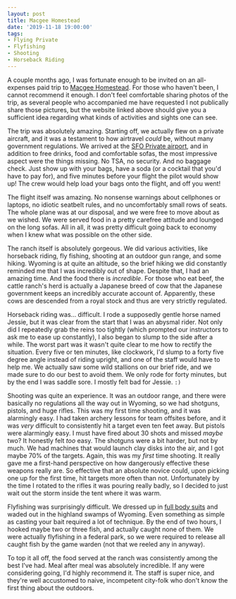 ```yaml
---
layout: post
title: Macgee Homestead
date: '2019-11-18 19:00:00'
tags:
- Flying Private
- Flyfishing
- Shooting
- Horseback Riding
---
```


A couple months ago, I was fortunate enough to be invited on an all-expenses paid trip to [Macgee Homestead](https://www.brushcreekranch.com/magee). For those who haven't been, I cannot recommend it enough. I don't feel comfortable sharing photos of the trip, as several people who accompanied me have requested I not publically share those pictures, but the website linked above should give you a sufficient idea regarding what kinds of activities and sights one can see.

The trip was absolutely amazing. Starting off, we actually flew on a private aircraft, and it was a testament to how airtravel _could_ be, without many government regulations. We arrived at the [SFO Private airport](https://www.flysfo.com/flight-info/private-aircraft), and in addition to free drinks, food and comfortable sofas, the most impressive aspect were the things missing. No TSA, no security. And no baggage check. Just show up with your bags, have a soda (or a cocktail that you'd have to pay for), and five minutes before your flight the pilot would show up! The crew would help load your bags onto the flight, and off you went!

The flight itself was amazing. No nonsense warnings about cellphones or laptops, no idiotic seatbelt rules, and no uncomfortably small rows of seats. The whole plane was at our disposal, and we were free to move about as we wished. We were served food in a pretty carefree attitude and lounged on the long sofas. All in all, it was pretty difficult going back to economy when I knew what was possible on the other side.

The ranch itself is absolutely gorgeous. We did various activities, like horseback riding, fly fishing, shooting at an outdoor gun range, and some hiking. Wyoming is at quite an altitude, so the brief hiking we did constantly reminded me that I was incredibly out of shape. Despite that, I had an amazing time. And the food there is _incredible_. For those who eat beef, the cattle ranch's herd is actually a Japanese breed of cow that the Japanese government keeps an incredibly accurate account of. Apparently, these cows are descended from a royal stock and thus are very strictly regulated.

Horseback riding was... difficult. I rode a supposedly gentle horse named Jessie, but it was clear from the start that I was an abysmal rider. Not only did I repeatedly grab the reins too tightly (which prompted our instructors to ask me to ease up constantly), I also began to slump to the side after a while. The worst part was it wasn't quite clear to me how to rectify the situation. Every five or ten minutes, like clockwork, I'd slump to a forty five degree angle instead of riding upright, and one of the staff would have to help me. We actually saw some wild stallions on our brief ride, and we made sure to do our best to avoid them. We only rode for forty minutes, but by the end I was saddle sore. I mostly felt bad for Jessie. `:)`

Shooting was quite an experience. It was an outdoor range, and there were basically no regulations all the way out in Wyoming, so we had shotguns, pistols, and huge rifles. This was my first time shooting, and it was alarmingly easy. I had taken archery lessons for team offsites before, and it was _very_ difficult to consistently hit a target even ten feet away. But pistols were alarmingly easy. I must have fired about 30 shots and missed _maybe_ two? It honestly felt _too_ easy. The shotguns were a bit harder, but not by much. We had machines that would launch clay disks into the air, and I got maybe 70% of the targets. Again, this was my *first* time shooting. It really gave me a first-hand perspective on how dangerously effective these weapons really are. So effective that an absolute novice could, upon picking one up for the first time, hit targets more often than not. Unfortunately by the time I rotated to the rifles it was pouring really badly, so I decided to just wait out the storm inside the tent where it was warm.

Flyfishing was surprisingly difficult. We dressed up in [full body suits](https://www.llbean.com/llb/shop/119850?page=angler-super-seam-tek-chest-waders&bc=29-507923-1109-3934&feat=3934-GN3&csp=f&attrValue_0=Kelp%20Green) and waded out in the highland swamps of Wyoming. Even something as simple as casting your bait required a lot of technique. By the end of two hours, I hooked maybe two or three fish, and actually caught none of them. We were actually flyfishing in a federal park, so we were required to release all caught fish by the game warden (not that we reeled any in anyway).

To top it all off, the food served at the ranch was consistently among the best I've had. Meal after meal was absolutely incredible. If any were considering going, I'd highly recommend it. The staff is super nice, and they're well accustomed to naive, incompetent city-folk who don't know the first thing about the outdoors.